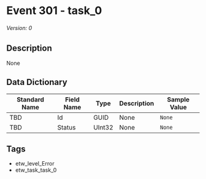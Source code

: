 # Event 301 - task_0
###### Version: 0

## Description
None

## Data Dictionary
|Standard Name|Field Name|Type|Description|Sample Value|
|---|---|---|---|---|
|TBD|Id|GUID|None|`None`|
|TBD|Status|UInt32|None|`None`|

## Tags
* etw_level_Error
* etw_task_task_0